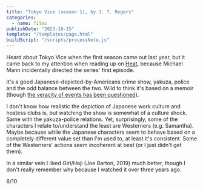 ```yaml
---
title: "Tokyo Vice (season 1), by J. T. Rogers"
categories:
  - name: films
publishDate: "2023-10-15"
template: "/templates/page.html"
buildScript: "/scripts/processNote.js"
---
```


Heard about Tokyo Vice when the first season came out last year, but it came back to my attention when reading up on [Heat](/notes/heat-by-michael-mann/), because Michael Mann incidentally directed the series' first episode.

It's a good Japanese-depicted-by-Americans crime show, yakuza, police and the odd balance between the two. Wild to think it's based on a memoir (though [the veracity of events has been questioned](https://www.hollywoodreporter.com/movies/movie-features/tokyo-vice-problematic-source-material-1235135828/)).

I don't know how realistic the depiction of Japanese work culture and hostess clubs is, but watching the show is somewhat of a culture shock. Same with the yakuza-police relations. Yet, surprisingly, some of the characters I relate to/understand the least are Westerners (e.g. Samantha). Maybe because while the Japanese characters seem to behave based on a completely different value set than I'm used to, at least it's consistent. Some of the Westerners' actions seem incoherent at best (or I just didn't get them).

In a similar vein I liked Giri/Haji (Joe Barton, 2019) much better, though I don't really remember why because I watched it over three years ago.

6/10
